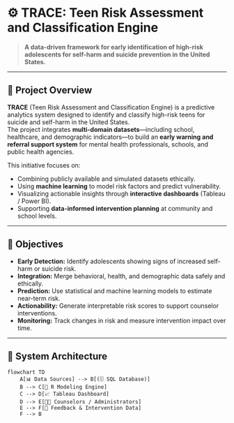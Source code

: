 # ⚙️ TRACE: Teen Risk Assessment and Classification Engine
> **A data-driven framework for early identification of high-risk adolescents for self-harm and suicide prevention in the United States.**

---

## 🧭 Project Overview
**TRACE** (Teen Risk Assessment and Classification Engine) is a predictive analytics system designed to identify and classify high-risk teens for suicide and self-harm in the United States.  
The project integrates **multi-domain datasets**—including school, healthcare, and demographic indicators—to build an **early warning and referral support system** for mental health professionals, schools, and public health agencies.

This initiative focuses on:
- Combining publicly available and simulated datasets ethically.  
- Using **machine learning** to model risk factors and predict vulnerability.  
- Visualizing actionable insights through **interactive dashboards** (Tableau / Power BI).  
- Supporting **data-informed intervention planning** at community and school levels.  

---

## 🎯 Objectives
- **Early Detection:** Identify adolescents showing signs of increased self-harm or suicide risk.  
- **Integration:** Merge behavioral, health, and demographic data safely and ethically.  
- **Prediction:** Use statistical and machine learning models to estimate near-term risk.  
- **Actionability:** Generate interpretable risk scores to support counselor interventions.  
- **Monitoring:** Track changes in risk and measure intervention impact over time.  

---

## 🧩 System Architecture

```mermaid
flowchart TD
    A[📊 Data Sources] --> B[(🗄️ SQL Database)]
    B --> C[🧠 R Modeling Engine]
    C --> D[📈 Tableau Dashboard]
    D --> E[👩‍🏫 Counselors / Administrators]
    E --> F[🔄 Feedback & Intervention Data]
    F --> B
